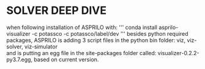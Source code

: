 # SOLVER DEEP DIVE 

when following installation of ASPRILO with:
'''
conda install asprilo-visualizer -c potassco -c potassco/label/dev
'''
besides python required packages, ASPRILO is adding 3 script files in the python bin folder: viz, viz-solver, viz-simulator
<br>and is putting an egg file in the site-packages folder called: visualizer-0.2.2-py3.7.egg, 
based on current version.
